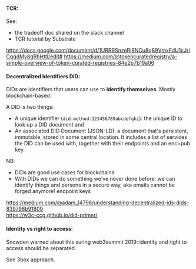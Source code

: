#### TCR:
See:

- the tradeoff doc shared on the slack channel
- TCR tutorial by Substrate

https://docs.google.com/document/d/1URR9SnzeRj8NCu8q89VmxFdU1cJriCqgdMy8gRhHttI/edit#
https://medium.com/@tokencuratedregistry/a-simple-overview-of-token-curated-registries-84e2b7b19a06

#### Decentralized Identifiers DID:

DIDs are identifiers that users can use to **identify themselves**.
Mostly blockchain-based.

A DID is two things:

- A unique identifier (`did:method:123456789abcdefghi`): the unique ID to look up a DID document
  and
- An associated DID Document (JSON-LD): a document that's persistent, immutable, stored in some central location. It includes a list of services the DID can be used with, together with their endpoints and an enc+pub key.

NB:

- DIDs are good use cases for blockchains
- With DIDs we can do something we've never done before: we can identify things and persons in a secure way, aka emails cannot be forged anymore!
endpoint keys


https://medium.com/@adam_14796/understanding-decentralized-ids-dids-839798b91809  
https://w3c-ccg.github.io/did-primer/ 

#### Identity vs right to access:

Snowden warned about this suring web3summit 2019: identity and right to access should be separated.

See 3box approach.
